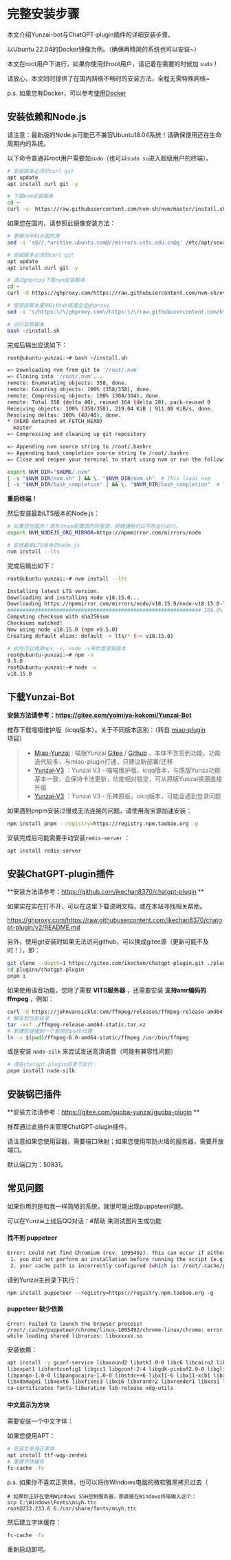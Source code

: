 # 完整安装步骤

本文介绍Yunzai-bot与ChatGPT-plugin插件的详细安装步骤。

以Ubuntu 22.04的Docker镜像为例。（确保再精简的系统也可以安装~）

本文在root用户下进行，如果你使用非root用户，请记着在需要的时候加 `sudo`！

请放心，本文同时提供了在国内网络不畅时的安装方法，全程无需特殊网络~

p.s. 如果您有Docker，可以参考[使用Docker](/guide/docker)



## 安装依赖和Node.js

请注意：最新版的Node.js可能已不兼容Ubuntu18.04系统！请确保使用还在生命周期内的系统。

以下命令普通非root用户需要加`sudo`（也可以`sudo su`进入超级用户的终端）。

```bash
# 安装脚本必须的curl git
apt update 
apt install curl git -y

# 下载nvm安装脚本
cd ~
curl -o- https://raw.githubusercontent.com/nvm-sh/nvm/master/install.sh | bash
```

如果您在国内，请参照此镜像安装方法：

```bash
# 更换为中科大国内源
sed -i 's@//.*archive.ubuntu.com@//mirrors.ustc.edu.cn@g' /etc/apt/sources.list

# 安装脚本必须的curl git
apt update 
apt install curl git -y

# 通过ghproxy下载nvm安装脚本
cd ~
curl -O https://ghproxy.com/https://raw.githubusercontent.com/nvm-sh/nvm/master/install.sh

# 使安装脚本里的Github链接全走ghproxy
sed -i 's/https:\/\/ghproxy.com\/https:\/\/raw.githubusercontent.com/https:\/\/raw.githubusercontent.com/' ~/install.sh

# 运行安装脚本
bash ~/install.sh
```

完成后输出应该如下：

```bash
root@ubuntu-yunzai:~# bash ~/install.sh

=> Downloading nvm from git to '/root/.nvm'
=> Cloning into '/root/.nvm'...
remote: Enumerating objects: 358, done.
remote: Counting objects: 100% (358/358), done.
remote: Compressing objects: 100% (304/304), done.
remote: Total 358 (delta 40), reused 164 (delta 28), pack-reused 0
Receiving objects: 100% (358/358), 219.04 KiB | 911.00 KiB/s, done.
Resolving deltas: 100% (40/40), done.
* (HEAD detached at FETCH_HEAD)
  master
=> Compressing and cleaning up git repository

=> Appending nvm source string to /root/.bashrc
=> Appending bash_completion source string to /root/.bashrc
=> Close and reopen your terminal to start using nvm or run the following to use it now:

export NVM_DIR="$HOME/.nvm"
[ -s "$NVM_DIR/nvm.sh" ] && \. "$NVM_DIR/nvm.sh"  # This loads nvm
[ -s "$NVM_DIR/bash_completion" ] && \. "$NVM_DIR/bash_completion"  # This loads nvm bash_completion

```

**重启终端！**

然后安装最新LTS版本的Node.js：

```bash
# 如果您在国内！请先为nvm配置国内阿里源，网络通畅可以不用运行此行。
export NVM_NODEJS_ORG_MIRROR=https://npmmirror.com/mirrors/node

# 安装最新LTS版本的node.js
nvm install --lts
```

完成后输出如下：

```bash
root@ubuntu-yunzai:~# nvm install --lts

Installing latest LTS version.
Downloading and installing node v18.15.0...
Downloading https://npmmirror.com/mirrors/node/v18.15.0/node-v18.15.0-linux-x64.tar.gz...
############################################################### 100.0%
Computing checksum with sha256sum
Checksums matched!
Now using node v18.15.0 (npm v9.5.0)
Creating default alias: default -> lts/* (-> v18.15.0)

# 此时可以使用npv -v, node -v来检查安装版本
root@ubuntu-yunzai:~# npm -v
9.5.0
root@ubuntu-yunzai:~# node -v
v18.15.0
```



## 下载Yunzai-Bot

**安装方法请参考：https://gitee.com/yoimiya-kokomi/Yunzai-Bot**

推荐下载喵喵维护版（icqq版本）。关于不同版本区别：（转自 [miao-plugin](https://gitee.com/yoimiya-kokomi/miao-plugin) 项目）

>
> - [Miao-Yunzai](https://gitee.com/yoimiya-kokomi/Miao-Yunzai) : 喵版Yunzai [Gitee](https://gitee.com/yoimiya-kokomi/Miao-Yunzai) / [Github](https://github.com/yoimiya-kokomi/Miao-Yunzai) ，本体不含签到功能，功能迭代较多，与miao-plugin打通，只建议新部署/迁移
> - [Yunzai-V3](https://gitee.com/yoimiya-kokomi/Yunzai-Bot) ：Yunzai V3 - 喵喵维护版，icqq版本，与原版Yunza功能基本一致，会保持卡池更新，功能相对稳定，可从原版Yunzai换源直接升级
> - [Yunzai-V3](https://gitee.com/Le-niao/Yunzai-Bot) ：Yunzai V3 - 乐神原版，oicq版本，可能会遇到登录问题

如果遇到pnpm安装过慢或无法连接的问题，请使用淘宝源加速安装：

```bash
npm install pnpm --registry=https://registry.npm.taobao.org -g
```

安装完成后可能需要手动安装`redis-server` ：

```bash
apt install redis-server
```



## 安装ChatGPT-plugin插件 

**安装方法请参考：https://github.com/ikechan8370/chatgpt-plugin **

如果实在实在打不开，可以在这里下载说明文档，或在本站寻找相关帮助。

https://ghproxy.com/https://raw.githubusercontent.com/ikechan8370/chatgpt-plugin/v2/README.md

另外，使用git安装时如果无法访问github，可以换成gitee源（更新可能不及时！），即：

```bash
git clone --depth=1 https://gitee.com/ikechan/chatgpt-plugin.git ./plugins/chatgpt-plugin/
cd plugins/chatgpt-plugin
pnpm i
```

如果使用语音功能，您除了需要 **VITS服务器** ，还需要安装 **支持amr编码的ffmpeg** ，例如：

```bash
curl -O https://johnvansickle.com/ffmpeg/releases/ffmpeg-release-amd64-static.tar.xz
# 解压到当前目录
tar -xvf ./ffmpeg-release-amd64-static.tar.xz
# 新建软链接到一个常用的path位置
ln -s $(pwd)/ffmpeg-6.0-amd64-static/ffmpeg /usr/bin/ffmpeg
```

或是安装 `node-silk` 来尝试发送高清语音（可能有兼容性问题）

```bash
# 请在chatgpt-plugin目录下运行：
pnpm install node-silk
```



## 安装锅巴插件

**安装方法请参考：https://gitee.com/guoba-yunzai/guoba-plugin **

推荐通过此插件来管理ChatGPT-plugin插件。

请注意如果您使用容器，需要端口映射；如果您使用带防火墙的服务器，需要开放端口。

默认端口为：50831。



## 常见问题

如果你用的是和我一样简陋的系统，就很可能出现puppeteer问题。

可以在Yunzai上线后QQ对话：#帮助 来测试图片生成功能

#### 找不到 puppeteer

```bash
Error: Could not find Chromium (rev. 1095492). This can occur if either
 1. you did not perform an installation before running the script (e.g. `npm install`) or
 2. your cache path is incorrectly configured (which is: /root/.cache/puppeteer).
```

请到Yunzai主目录下执行：

``` 
npm install puppeteer --registry=https://registry.npm.taobao.org -g
```

#### puppeteer 缺少依赖

``` 
Error: Failed to launch the browser process!
/root/.cache/puppeteer/chrome/linux-1095492/chrome-linux/chrome: error while loading shared libraries: libxxxxxx.so
```

安装依赖：

``` bash
apt install -y gconf-service libasound2 libatk1.0-0 libc6 libcairo2 libcups2 libdbus-1-3 \
libexpat1 libfontconfig1 libgcc1 libgconf-2-4 libgdk-pixbuf2.0-0 libglib2.0-0 libgtk-3-0 libnspr4 \
libpango-1.0-0 libpangocairo-1.0-0 libstdc++6 libx11-6 libx11-xcb1 libxcb1 libxcomposite1 libxcursor1 \
libxdamage1 libxext6 libxfixes3 libxi6 libxrandr2 libxrender1 libxss1 libxtst6 libgbm-dev libnss3 \
ca-certificates fonts-liberation lsb-release xdg-utils
```

#### 中文显示为方块

需要安装一个中文字体：

如果您使用APT：

```bash
# 安装文泉驿正黑体
apt install ttf-wqy-zenhei
# 重建字体缓存
fc-cache -fv
```

p.s. 如果你不喜欢正黑体，也可以将你Windows电脑的微软雅黑拷贝过去（

``` shell
# 如果你正好在使用Windows SSH控制服务器，那直接在Windows终端输入这个：
scp C:\Windows\Fonts\msyh.ttc root@233.233.6.6:/usr/share/fonts/msyh.ttc
```

然后建立字体缓存：

```bash
fc-cache -fv
```

重新启动即可。



